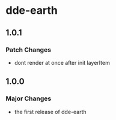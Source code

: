 # dde-earth

## 1.0.1

### Patch Changes

- dont render at once after init layerItem

## 1.0.0

### Major Changes

- the first release of dde-earth
